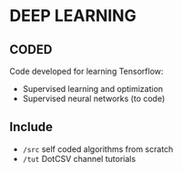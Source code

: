 # DEEP LEARNING

## CODED
Code developed for learning Tensorflow:
* Supervised learning and optimization
* Supervised neural networks (to code)

## Include
* `/src` self coded algorithms from scratch
* `/tut` DotCSV channel tutorials

